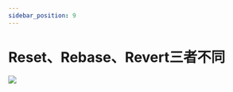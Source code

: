 ```yaml
---
sidebar_position: 9
---
```



# Reset、Rebase、Revert三者不同

![](https://res.cloudinary.com/dqfxgtyoi/image/upload/v1632904897/blog/git/rebase/diffTable_ry85py.png)